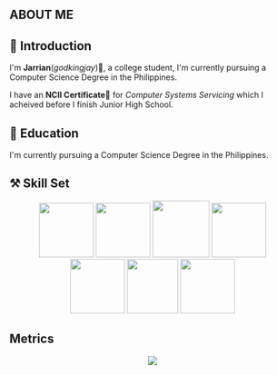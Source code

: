 ## ABOUT ME

## 📜 Introduction

I'm **Jarrian**(*godkingjay*)👋, a college student, I'm currently pursuing a Computer Science Degree in the Philippines.

I have an **NCII Certificate**📜 for *Computer Systems Servicing* which I acheived before I finish Junior High School.

## 📖 Education

I'm currently pursuing a Computer Science Degree in the Philippines.

## ⚒️ Skill Set

<p align="center">
  <img height="96px" width="96px" src="https://upload.wikimedia.org/wikipedia/commons/thumb/3/38/HTML5_Badge.svg/768px-HTML5_Badge.svg.png"/>
  <img height="96px" width="96px" src="https://upload.wikimedia.org/wikipedia/commons/thumb/6/62/CSS3_logo.svg/800px-CSS3_logo.svg.png"/>
  <img height="100px" width="100px" src="https://icon-library.com/images/javascript-icon-png/javascript-icon-png-23.jpg"/>
  <img height="96px" width="96px" src="https://icon-library.com/images/php-icon-png/php-icon-png-7.jpg"/>
  <br/>
  <img height="96px" width="96px" src="https://cdn-icons-png.flaticon.com/512/226/226777.png"/>
  <img height="96px" width="90px" src="https://upload.wikimedia.org/wikipedia/commons/thumb/1/18/ISO_C%2B%2B_Logo.svg/1822px-ISO_C%2B%2B_Logo.svg.png"/>
  <img height="96px" width="96px" src="https://accupixel.co.uk/wp-content/uploads/2021/08/1200px-Python-logo-notext.svg_.png"/>
</p>

## Metrics

<p align="center">
<img src="https://metrics.lecoq.io/godkingjay?template=classic&isocalendar=1&languages=1&lines=1&introduction=1&achievements=1&people=1&discussions=1&notable=1&base=header%2C%20activity%2C%20community%2C%20repositories%2C%20metadata&base.indepth=false&base.hireable=false&base.skip=false&isocalendar=false&isocalendar.duration=full-year&languages=false&languages.limit=20&languages.threshold=0%25&languages.other=false&languages.colors=github&languages.sections=most-used&languages.indepth=false&languages.analysis.timeout=15&languages.categories=markup%2C%20programming&languages.recent.categories=markup%2C%20programming&languages.recent.load=300&languages.recent.days=14&lines=false&lines.sections=base&lines.repositories.limit=4&lines.history.limit=1&people=false&people.limit=24&people.identicons=false&people.identicons.hide=false&people.size=28&people.types=followers%2C%20following&people.shuffle=false&introduction=false&introduction.title=true&discussions=false&discussions.categories=true&discussions.categories.limit=0&achievements=false&achievements.threshold=C&achievements.secrets=true&achievements.display=detailed&achievements.limit=0&notable=false&notable.from=organization&notable.repositories=true&notable.indepth=false&notable.types=commit&notable.self=false&config.timezone=Asia%2FTaipei" />
</p>

<!--
**godkingjay/godkingjay** is a ✨ _special_ ✨ repository because its `README.md` (this file) appears on your GitHub profile.

Here are some ideas to get you started:

- 🔭 I’m currently working on ...
- 🌱 I’m currently learning ...
- 👯 I’m looking to collaborate on ...
- 🤔 I’m looking for help with ...
- 💬 Ask me about ...
- 📫 How to reach me: ...
- 😄 Pronouns: ...
- ⚡ Fun fact: ...
-->
